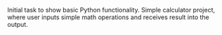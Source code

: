 Initial task to show basic Python functionality.
Simple calculator project, where user inputs simple math operations and receives result into the output.